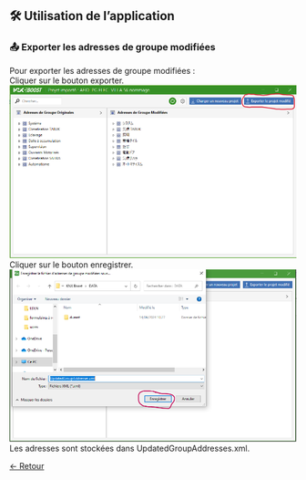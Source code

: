 ## 🛠 Utilisation de l’application

### 📤 Exporter les adresses de groupe modifiées

Pour exporter les adresses de groupe modifiées :  
Cliquer sur le bouton exporter.  
![Cliquer sur le bouton exporter](pictures/1.PNG)  
Cliquer sur le bouton enregistrer.  
![Cliquer sur le bouton enregistrer](pictures/2.PNG)  
Les adresses sont stockées dans UpdatedGroupAddresses.xml.  

[← Retour](utilisation.md)
